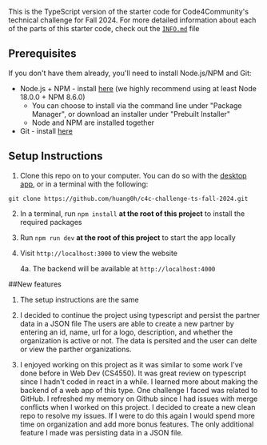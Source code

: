 This is the TypeScript version of the starter code for Code4Community's technical challenge for Fall 2024. 
For more detailed information about each of the parts of this starter code, check out the [`INFO.md`](INFO.md) file

## Prerequisites

If you don't have them already, you'll need to install Node.js/NPM and Git:
- Node.js + NPM - install [here](https://nodejs.org/en/download/package-manager) (we highly recommend using at least Node 18.0.0 + NPM 8.6.0)
   - You can choose to install via the command line under "Package Manager", or download an installer under "Prebuilt Installer"
   - Node and NPM are installed together
- Git - install [here](https://git-scm.com/downloads)

## Setup Instructions

1. Clone this repo on to your computer. You can do so with the [desktop app](https://desktop.github.com/), or in a terminal with the following:
```
git clone https://github.com/huang0h/c4c-challenge-ts-fall-2024.git
```
2. In a terminal, run `npm install` **at the root of this project** to install the required packages
3. Run `npm run dev` **at the root of this project** to start the app locally
4. Visit `http://localhost:3000` to view the website
    
    4a. The backend will be available at `http://localhost:4000`

##New features
1. The setup instructions are the same
2. I decided to continue the project using typescript and persist the partner data in a JSON file
The users are able to create a new partner by entering an id, name, url for a logo, description, and
whether the organization is active or not. The data is persited and the user can delte or view the 
parther organizations.

3. I enjoyed working on this project as it was similar to some work I've done before in Web Dev (CS4550).
It was great review on typescript since I hadn't coded in react in a while. I learned more about making the backend of a web app of this type. One challenge I faced was related to GitHub. I refreshed my memory on Github since I had issues with merge conflicts when I worked on this project. I decided to create a new clean repo to resolve my issues. If I were to do this again I would spend more time on organization and add more bonus features. The only additional feature I made was persisting data in a JSON file.